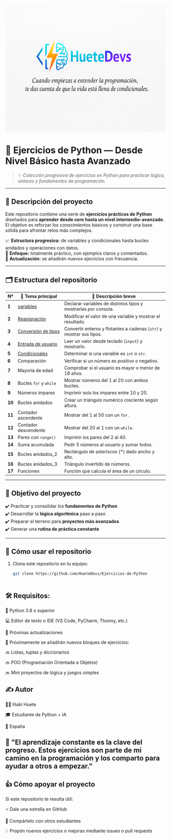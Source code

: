 <p align="center">
  <img src="banner.png" alt="HueteDevs banner" width="800" height="400" />
</p>


# 🐍 Ejercicios de Python — Desde Nivel Básico hasta Avanzado  

> ✨ *Colección progresiva de ejercicios en Python para practicar lógica, sintaxis y fundamentos de programación.*  


---

## 📘 Descripción del proyecto

Este repositorio contiene una serie de **ejercicios prácticos de Python** diseñados para **aprender desde cero hasta un nivel intermedio-avanzado**.  
El objetivo es reforzar los conocimientos básicos y construir una base sólida para afrontar retos más complejos.

📈 **Estructura progresiva:** de variables y condicionales hasta bucles anidados y operaciones con datos.  
🧩 **Enfoque:** totalmente práctico, con ejemplos claros y comentados.  
🔁 **Actualización:** se añadirán nuevos ejercicios con frecuencia.

---

## 🗂️ Estructura del repositorio

| Nº | 🧠 Tema principal | 📝 Descripción breve |
|----|------------------|---------------------|
| **1** | [variables](variables.py) | Declarar variables de distintos tipos y mostrarlas por consola. | 
| **2** | [Reasignación](reasignacion_variables.py) | Modificar el valor de una variable y mostrar el resultado. |
| **3** | [Conversión de tipos](conversion_tipos.py) | Convertir enteros y flotantes a cadenas (`str`) y mostrar sus tipos. |
| **4** | [Entrada de usuario](entrada_usuario) | Leer un valor desde teclado (`input`) y mostrarlo. |
| **5** | [Condicionales](condicionales.py) | Determinar si una variable es `int` o `str`. |
| **6** | Comparación | Verificar si un número es positivo o negativo. |
| **7** | Mayoría de edad | Comprobar si el usuario es mayor o menor de 18 años. |
| **8** | Bucles `for` y `while` | Mostrar números del 1 al 20 con ambos bucles. |
| **9** | Números impares | Imprimir solo los impares entre 10 y 20. |
| **10** | Bucles anidados | Crear un triángulo numérico creciente según altura. |
| **11** | Contador ascendente | Mostrar del 1 al 50 con un `for`. |
| **12** | Contador descendente | Mostrar del 20 al 1 con un `while`. |
| **13** | Pares con `range()` | Imprimir los pares del 2 al 40. |
| **14** | Suma acumulada | Pedir 5 números al usuario y sumar todos. |
| **15** | Bucles anidados_2 | Rectángulo de asteriscos (*) dado ancho y alto. |
| **16** | Bucles anidados_3 | Triángulo invertido de números. |
| **17** | Funciones | Función que calcula el área de un círculo. |
---

## 🧠 Objetivo del proyecto

✔️ Practicar y consolidar los **fundamentos de Python**  
✔️ Desarrollar la **lógica algorítmica** paso a paso  
✔️ Preparar el terreno para **proyectos más avanzados**  
✔️ Generar una **rutina de práctica constante**  

---

## 🚀 Cómo usar el repositorio

1. Clona este repositorio en tu equipo:
   ```bash
   git clone https://github.com/HueteDevs/Ejercicios-de-Python
 
## 🛠️ Requisitos:

🐍 Python 3.8 o superior

💻 Editor de texto o IDE (VS Code, PyCharm, Thonny, etc.)

📅 Próximas actualizaciones

🚧 Próximamente se añadirán nuevos bloques de ejercicios:

🔜 Listas, tuplas y diccionarios

🔜 POO (Programación Orientada a Objetos)

🔜 Mini proyectos de lógica y juegos simples

## ✍️ Autor

👨‍💻 Iñaki Huete

🎓 Estudiante de Python + IA

📍 España

## 💬 "El aprendizaje constante es la clave del progreso. Estos ejercicios son parte de mi camino en la programación y los comparto para ayudar a otros a empezar."

## 👍 Cómo apoyar el proyecto

Si este repositorio te resulta útil:

⭐ Dale una estrella en GitHub

🔁 Compártelo con otros estudiantes

💡 Propón nuevos ejercicios o mejoras mediante issues o pull requests







